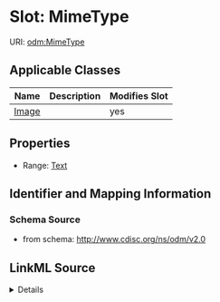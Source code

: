 # Slot: MimeType

URI: [odm:MimeType](http://www.cdisc.org/ns/odm/v2.0/MimeType)



<!-- no inheritance hierarchy -->




## Applicable Classes

| Name | Description | Modifies Slot |
| --- | --- | --- |
[Image](Image.md) |  |  yes  |







## Properties

* Range: [Text](Text.md)





## Identifier and Mapping Information







### Schema Source


* from schema: http://www.cdisc.org/ns/odm/v2.0




## LinkML Source

<details>
```yaml
name: MimeType
from_schema: http://www.cdisc.org/ns/odm/v2.0
rank: 1000
alias: MimeType
domain_of:
- Image
range: text

```
</details>